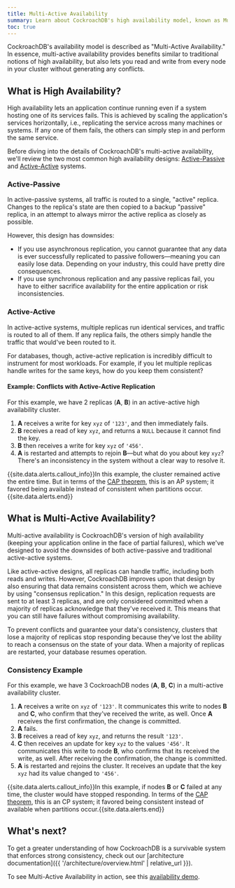 ```yaml
---
title: Multi-Active Availability
summary: Learn about CockroachDB's high availability model, known as Multi-Active Availability.
toc: true
---
```


CockroachDB's availability model is described as "Multi-Active Availability." In essence, multi-active availability provides benefits similar to traditional notions of high availability, but also lets you read and write from every node in your cluster without generating any conflicts.


## What is High Availability?

High availability lets an application continue running even if a system hosting one of its services fails. This is achieved by scaling the application's services horizontally, i.e., replicating the service across many machines or systems. If any one of them fails, the others can simply step in and perform the same service.

Before diving into the details of CockroachDB's multi-active availability, we'll review the two most common high availability designs: [Active-Passive](#active-passive) and [Active-Active](#active-active) systems.

### Active-Passive

In active-passive systems, all traffic is routed to a single, "active" replica. Changes to the replica's state are then copied to a backup "passive" replica, in an attempt to always mirror the active replica as closely as possible.

However, this design has downsides:

- If you use asynchronous replication, you cannot guarantee that any data is ever successfully replicated to passive followers––meaning you can easily lose data. Depending on your industry, this could have pretty dire consequences.
- If you use synchronous replication and any passive replicas fail, you have to either sacrifice availability for the entire application or risk inconsistencies.

### Active-Active

In active-active systems, multiple replicas run identical services, and traffic is routed to all of them. If any replica fails, the others simply handle the traffic that would've been routed to it.

For databases, though, active-active replication is incredibly difficult to instrument for most workloads. For example, if you let multiple replicas handle writes for the same keys, how do you keep them consistent?

#### Example: Conflicts with Active-Active Replication

For this example, we have 2 replicas (**A**, **B**) in an active-active high availability cluster.

1. **A** receives a write for key `xyz` of `'123'`, and then immediately fails.
2. **B** receives a read of key `xyz`, and returns a `NULL` because it cannot find the key.
3. **B** then receives a write for key `xyz` of `'456'`.
4. **A** is restarted and attempts to rejoin **B**––but what do you about key `xyz`? There's an inconsistency in the system without a clear way to resolve it.

{{site.data.alerts.callout_info}}In this example, the cluster remained active the entire time. But in terms of the <a href="https://en.wikipedia.org/wiki/CAP_theorem">CAP theorem</a>, this is an AP system; it favored being available instead of consistent when partitions occur.{{site.data.alerts.end}}

## What is Multi-Active Availability?

Multi-active availability is CockroachDB's version of high availability (keeping your application online in the face of partial failures), which we've designed to avoid the downsides of both active-passive and traditional active-active systems.

Like active-active designs, all replicas can handle traffic, including both reads and writes. However, CockroachDB improves upon that design by also ensuring that data remains consistent across them, which we achieve by using "consensus replication." In this design, replication requests are sent to at least 3 replicas, and are only considered committed when a majority of replicas acknowledge that they've received it. This means that you can still have failures without compromising availability.

To prevent conflicts and guarantee your data's consistency, clusters that lose a majority of replicas stop responding because they've lost the ability to reach a consensus on the state of your data. When a majority of replicas are restarted, your database resumes operation.

### Consistency Example

For this example, we have 3 CockroachDB nodes (**A**, **B**, **C**) in a multi-active availability cluster.

1. **A** receives a write on `xyz` of `'123'`. It communicates this write to nodes **B** and **C**, who confirm that they've received the write, as well. Once **A** receives the first confirmation, the change is committed.
2. **A** fails.
3. **B** receives a read of key `xyz`, and returns the result `'123'`.
4. **C** then receives an update for key `xyz` to the values `'456'`. It communicates this write to node **B**, who confirms that its received the write, as well. After receiving the confirmation, the change is committed.
5. **A** is restarted and rejoins the cluster. It receives an update that the key `xyz` had its value changed to `'456'`.

{{site.data.alerts.callout_info}}In this example, if nodes <strong>B</strong> or <strong>C</strong> failed at any time, the cluster would have stopped responding. In terms of the <a href="https://en.wikipedia.org/wiki/CAP_theorem">CAP theorem</a>, this is an CP system; it favored being consistent instead of available when partitions occur.{{site.data.alerts.end}}

## What's next?

To get a greater understanding of how CockroachDB is a survivable system that enforces strong consistency, check out our [architecture documentation]({{ '/architecture/overview.html' | relative_url }}).

To see Multi-Active Availability in action, see this [availability demo](demo-fault-tolerance-and-recovery.html).
